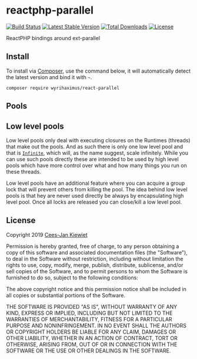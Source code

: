# reactphp-parallel

[![Build Status](https://travis-ci.com/WyriHaximus/reactphp-parallel.png)](https://travis-ci.com/WyriHaximus/reactphp-parallel)
[![Latest Stable Version](https://poser.pugx.org/WyriHaximus/react-parallel/v/stable.png)](https://packagist.org/packages/WyriHaximus/react-parallel)
[![Total Downloads](https://poser.pugx.org/WyriHaximus/react-parallel/downloads.png)](https://packagist.org/packages/WyriHaximus/react-parallel)
[![License](https://poser.pugx.org/wyrihaximus/react-parallel/license.png)](https://packagist.org/packages/wyrihaximus/react-parallel)

ReactPHP bindings around ext-parallel

## Install ##

To install via [Composer](http://getcomposer.org/), use the command below, it will automatically detect the latest version and bind it with `~`.

```
composer require wyrihaximus/react-parallel 
```

## Pools

## Low level pools

Low level pools only deal with executing closures on the Runtimes (threads) that make out the pools. And as such there 
is only one low level pool and that is [`Infinite`](https://github.com/WyriHaximus/reactphp-parallel-infinite-pool), which will, as the name suggest, scale infinitely. While you can use 
such pools directly these are intended to be used by high level pools which have more control over what and how many 
things you run on these threads.

Low level pools have an additional feature where you can acquire a group lock that will prevent others from killing the 
pool. The idea behind low level pools is that hey are never used directly be always by encapsulating high level pool. 
Once all locks are released you can close/kill a low level pool.  

## License ##

Copyright 2019 [Cees-Jan Kiewiet](http://wyrihaximus.net/)

Permission is hereby granted, free of charge, to any person
obtaining a copy of this software and associated documentation
files (the "Software"), to deal in the Software without
restriction, including without limitation the rights to use,
copy, modify, merge, publish, distribute, sublicense, and/or sell
copies of the Software, and to permit persons to whom the
Software is furnished to do so, subject to the following
conditions:

The above copyright notice and this permission notice shall be
included in all copies or substantial portions of the Software.

THE SOFTWARE IS PROVIDED "AS IS", WITHOUT WARRANTY OF ANY KIND,
EXPRESS OR IMPLIED, INCLUDING BUT NOT LIMITED TO THE WARRANTIES
OF MERCHANTABILITY, FITNESS FOR A PARTICULAR PURPOSE AND
NONINFRINGEMENT. IN NO EVENT SHALL THE AUTHORS OR COPYRIGHT
HOLDERS BE LIABLE FOR ANY CLAIM, DAMAGES OR OTHER LIABILITY,
WHETHER IN AN ACTION OF CONTRACT, TORT OR OTHERWISE, ARISING
FROM, OUT OF OR IN CONNECTION WITH THE SOFTWARE OR THE USE OR
OTHER DEALINGS IN THE SOFTWARE.
